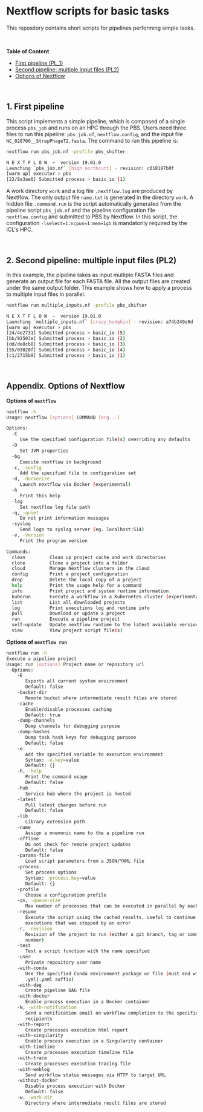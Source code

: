 # Nextflow scripts for basic tasks

This repository contains short scripts for pipelines performing simple tasks.

<br/>

**Table of Content**

- [First pipeline (PL\_1)](#PL1)
- [Second pipeline: multiple input files (PL2)](#PL2)
- [Options of Nextflow](#options)

<br/>

## 1. First pipeline
<a name = "PL1"></a>

This script implements a simple pipeline, which is composed of a single process `pbs_job` and runs on an HPC through the PBS. Users need three files to run this pipeline: `pbs_job.nf`, `nextflow.config`, and the input file `NC_028700__StrepPhageT2.fasta`. The command to run this pipeline is:

```bash
nextflow run pbs_job.nf -profile pbs_shifter

N E X T F L O W  ~  version 19.01.0
Launching `pbs_job.nf` [high_northcutt] - revision: c018187b0f
[warm up] executor > pbs
[22/8a3ae0] Submitted process > basic_io (1)
```

A work directory `work` and a log file `.nextflow.log` are produced by Nextflow. The only output file `name.txt` is generated in the directory `work`. A hidden file `.command.run` is the script automatically generated from the pipeline script `pbs_job.nf` and the pipeline configuration file `nextflow.config` and submitted to PBS by Nextflow. In this script, the configuration `-lselect=1:ncpus=1:mem=1gb` is mandatorily required by the ICL's HPC.

<br/>

## 2. Second pipeline: multiple input files (PL2)

<a name = "PL2"></a>

In this example, the pipeline takes as input multiple FASTA files and generate an output file for each FASTA file. All the output files are created under the same output folder. This example shows how to apply a process to multiple input files in parallel.

```bash
nextflow run multiple_inputs.nf -profile pbs_shifter

N E X T F L O W  ~  version 19.01.0
Launching `multiple_inputs.nf` [crazy_hodgkin] - revision: a74b249e8d
[warm up] executor > pbs
[24/4e2731] Submitted process > basic_io (5)
[bb/92503e] Submitted process > basic_io (2)
[dd/de8cb8] Submitted process > basic_io (3)
[55/03020f] Submitted process > basic_io (4)
[c1/2715b9] Submitted process > basic_io (1)
```

<br/>

## Appendix. Options of Nextflow
<a name = "options"></a>

**Options of `nextflow`**

```bash
nextflow -h
Usage: nextflow [options] COMMAND [arg...]

Options:
  -C
     Use the specified configuration file(s) overriding any defaults
  -D
     Set JVM properties
  -bg
     Execute nextflow in background
  -c, -config
     Add the specified file to configuration set
  -d, -dockerize
     Launch nextflow via Docker (experimental)
  -h
     Print this help
  -log
     Set nextflow log file path
  -q, -quiet
     Do not print information messages
  -syslog
     Send logs to syslog server (eg. localhost:514)
  -v, -version
     Print the program version

Commands:
  clean         Clean up project cache and work directories
  clone         Clone a project into a folder
  cloud         Manage Nextflow clusters in the cloud
  config        Print a project configuration
  drop          Delete the local copy of a project
  help          Print the usage help for a command
  info          Print project and system runtime information
  kuberun       Execute a workflow in a Kubernetes cluster (experimental)
  list          List all downloaded projects
  log           Print executions log and runtime info
  pull          Download or update a project
  run           Execute a pipeline project
  self-update   Update nextflow runtime to the latest available version
  view          View project script file(s)
```



**Options of `nextflow run`**

```bash
nextflow run -h
Execute a pipeline project
Usage: run [options] Project name or repository url
  Options:
    -E
       Exports all current system environment
       Default: false
    -bucket-dir
       Remote bucket where intermediate result files are stored
    -cache
       Enable/disable processes caching
       Default: true
    -dump-channels
       Dump channels for debugging purpose
    -dump-hashes
       Dump task hash keys for debugging purpose
       Default: false
    -e.
       Add the specified variable to execution environment
       Syntax: -e.key=value
       Default: {}
    -h, -help
       Print the command usage
       Default: false
    -hub
       Service hub where the project is hosted
    -latest
       Pull latest changes before run
       Default: false
    -lib
       Library extension path
    -name
       Assign a mnemonic name to the a pipeline run
    -offline
       Do not check for remote project updates
       Default: false
    -params-file
       Load script parameters from a JSON/YAML file
    -process.
       Set process options
       Syntax: -process.key=value
       Default: {}
    -profile
       Choose a configuration profile
    -qs, -queue-size
       Max number of processes that can be executed in parallel by each executor
    -resume
       Execute the script using the cached results, useful to continue
       executions that was stopped by an error
    -r, -revision
       Revision of the project to run (either a git branch, tag or commit SHA
       number)
    -test
       Test a script function with the name specified
    -user
       Private repository user name
    -with-conda
       Use the specified Conda environment package or file (must end with
       .yml|.yaml suffix)
    -with-dag
       Create pipeline DAG file
    -with-docker
       Enable process execution in a Docker container
    -N, -with-notification
       Send a notification email on workflow completion to the specified
       recipients
    -with-report
       Create processes execution html report
    -with-singularity
       Enable process execution in a Singularity container
    -with-timeline
       Create processes execution timeline file
    -with-trace
       Create processes execution tracing file
    -with-weblog
       Send workflow status messages via HTTP to target URL
    -without-docker
       Disable process execution with Docker
       Default: false
    -w, -work-dir
       Directory where intermediate result files are stored
```
